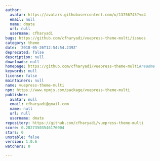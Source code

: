 ```yaml
---
author:
  avatar: https://avatars.githubusercontent.com/u/13756745?v=4
  email: null
  name: dmate
  url: null
  username: cfharyadi
bugs: https://github.com/cfharyadi/vuepress-theme-multi/issues
category: theme
date: '2018-05-26T12:54:54.239Z'
deprecated: false
description: null
downloads: null
homepage: https://github.com/cfharyadi/vuepress-theme-multi#readme
keywords: null
license: false
maintainers: null
name: vuepress-theme-multi
npm: https://www.npmjs.com/package/vuepress-theme-multi
publisher:
  avatar: null
  email: cfharyadi@gmail.com
  name: null
  url: null
  username: dmate
repository: https://github.com/cfharyadi/vuepress-theme-multi
score: 0.28273503546176004
stars: 0
unstable: false
version: 1.0.6
watchers: 0

---
```


